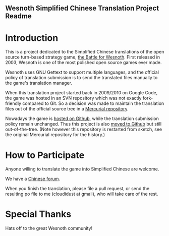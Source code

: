 Wesnoth Simplified Chinese Translation Project Readme
-----------------------------------------------------

# Introduction

This is a project dedicated to the Simplified Chinese translations of the open source turn-based strategy game, [the Battle for Wesnoth](http://wesnoth.org). First released in 2003, Wesnoth is one of the most polished open source games ever made.

Wesnoth uses GNU Gettext to support multiple languages, and the official policy of translation submission is to send the translated files manually to the game's translation manager.

When this translation project started back in 2009/2010 on Google Code, the game was hosted in an SVN repository which was not exactly fork-friendly compared to Git. So a decision was made to maintain the translation files out of the official source tree in a [Mercurial repository](https://code.google.com/p/wesnoth-translation-cn).

Nowadays the game is [hosted on Github](https://https://github.com/wesnoth/wesnoth), while the translation submission policy remain unchanged. Thus this project is also [moved to Github](https://https://github.com/CloudiDust/wesnoth-cn) but still out-of-the-tree. (Note however this repository is restarted from sketch, see the original Mercurial repository for the history.)

# How to Participate

Anyone willing to translate the game into Simplified Chinese are welcome.

We have a [Chinese forum](http://wesnoth.cn/).

When you finish the translation, please file a pull request, or send the resulting po file to me (cloudidust at gmail), who will take care of the rest.

# Special Thanks

Hats off to the great Wesnoth community!
